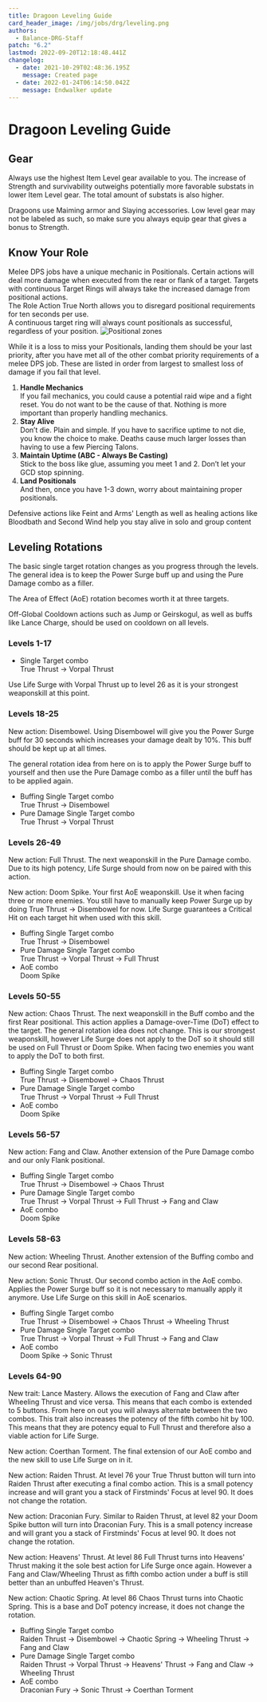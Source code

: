 ```yaml
---
title: Dragoon Leveling Guide
card_header_image: /img/jobs/drg/leveling.png
authors:
  - Balance-DRG-Staff
patch: "6.2"
lastmod: 2022-09-20T12:18:48.441Z
changelog:
  - date: 2021-10-29T02:48:36.195Z
    message: Created page
  - date: 2022-01-24T06:14:50.042Z
    message: Endwalker update
---
```

# Dragoon Leveling Guide

## Gear

Always use the highest Item Level gear available to you. The increase of Strength and survivability outweighs potentially more favorable substats in lower Item Level gear. The total amount of substats is also higher.

Dragoons use Maiming armor and Slaying accessories.
Low level gear may not be labeled as such, so make sure you always equip gear that gives a bonus to Strength.

## Know Your Role

Melee DPS jobs have a unique mechanic in Positionals. Certain actions will deal more damage when executed from the rear or flank of a target. Targets with continuous Target Rings will always take the increased damage from positional actions. \
The Role Action True North allows you to disregard positional requirements for ten seconds per use. \
A continuous target ring will always count positionals as successful, regardless of your position.
![Positional zones](https://imgur.com/ANOqtwM.png "Positional zones")

While it is a loss to miss your Positionals, landing them should be your last priority, after you have met all of the other combat priority requirements of a melee DPS job. These are listed in order from largest to smallest loss of damage if you fail that level.

1. **Handle Mechanics**\
   If you fail mechanics, you could cause a potential raid wipe and a fight reset. You do not want to be the cause of that. Nothing is more important than properly handling mechanics.
2. **Stay Alive**\
   Don’t die. Plain and simple. If you have to sacrifice uptime to not die, you know the choice to make. Deaths cause much larger losses than having to use a few Piercing Talons.
3. **Maintain Uptime (ABC - Always Be Casting)**\
   Stick to the boss like glue, assuming you meet 1 and 2. Don’t let your GCD stop spinning.
4. **Land Positionals**\
   And then, once you have 1-3 down, worry about maintaining proper positionals.

Defensive actions like Feint and Arms' Length as well as healing actions like Bloodbath and Second Wind help you stay alive in solo and group content

## Leveling Rotations

The basic single target rotation changes as you progress through the levels.\
The general idea is to keep the Power Surge buff up and using the Pure Damage combo as a filler.

The Area of Effect (AoE) rotation becomes worth it at three targets.

Off-Global Cooldown actions such as Jump or Geirskogul, as well as buffs like Lance Charge, should be used on cooldown on all levels. 

### Levels 1-17

* Single Target combo \
  True Thrust -> Vorpal Thrust

Use Life Surge with Vorpal Thrust up to level 26 as it is your strongest weaponskill at this point.

### Levels 18-25

New action: Disembowel. Using Disembowel will give you the Power Surge buff for 30 seconds which increases your damage dealt by 10%. This buff should be kept up at all times.

The general rotation idea from here on is to apply the Power Surge buff to yourself and then use the Pure Damage combo as a filler until the buff has to be applied again.

* Buffing Single Target combo \
  True Thrust -> Disembowel 
* Pure Damage Single Target combo\
  True Thrust -> Vorpal Thrust

### Levels 26-49

New action: Full Thrust. The next weaponskill in the Pure Damage combo. Due to its high potency, Life Surge should from now on be paired with this action.

New action: Doom Spike. Your first AoE weaponskill. Use it when facing three or more enemies. You still have to manually keep Power Surge up by doing True Thrust -> Disembowel for now. Life Surge guarantees a Critical Hit on each target hit when used with this skill.

* Buffing Single Target combo \
  True Thrust -> Disembowel 
* Pure Damage Single Target combo\
  True Thrust -> Vorpal Thrust -> Full Thrust
* AoE combo\
  Doom Spike

### Levels 50-55

New action: Chaos Thrust. The next weaponskill in the Buff combo and the first Rear positional. This action applies a Damage-over-Time (DoT) effect to the target. The general rotation idea does not change. This is our strongest weaponskill, however Life Surge does not apply to the DoT so it should still be used on Full Thrust or Doom Spike.
When facing two enemies you want to apply the DoT to both first.

* Buffing Single Target combo \
  True Thrust -> Disembowel -> Chaos Thrust
* Pure Damage Single Target combo\
  True Thrust -> Vorpal Thrust -> Full Thrust
* AoE combo\
  Doom Spike

### Levels 56-57

New action: Fang and Claw. Another extension of the Pure Damage combo and our only Flank positional.

* Buffing Single Target combo \
  True Thrust -> Disembowel -> Chaos Thrust
* Pure Damage Single Target combo\
  True Thrust -> Vorpal Thrust -> Full Thrust -> Fang and Claw
* AoE combo\
  Doom Spike

### Levels 58-63

New action: Wheeling Thrust. Another extension of the Buffing combo and our second Rear positional.

New action: Sonic Thrust. Our second combo action in the AoE combo. Applies the Power Surge buff so it is not necessary to manually apply it anymore. Use Life Surge on this skill in AoE scenarios.

* Buffing Single Target combo \
  True Thrust -> Disembowel -> Chaos Thrust -> Wheeling Thrust
* Pure Damage Single Target combo\
  True Thrust -> Vorpal Thrust -> Full Thrust -> Fang and Claw
* AoE combo\
  Doom Spike -> Sonic Thrust

### Levels 64-90

New trait: Lance Mastery. Allows the execution of Fang and Claw after Wheeling Thrust and vice versa. This means that each combo is extended to 5 buttons. From here on out you will always alternate between the two combos. This trait also increases the potency of the fifth combo hit by 100. This means that they are potency equal to Full Thrust and therefore also a viable action for Life Surge.

New action: Coerthan Torment. The final extension of our AoE combo and the new skill to use Life Surge on in it.

New action: Raiden Thrust. At level 76 your True Thrust button will turn into Raiden Thrust after executing a final combo action. This is a small potency increase and will grant you a stack of Firstminds' Focus at level 90. It does not change the rotation.

New action: Draconian Fury. Similar to Raiden Thrust, at level 82 your Doom Spike button will turn into Draconian Fury. This is a small potency increase and will grant you a stack of Firstminds' Focus at level 90. It does not change the rotation.

New action: Heavens' Thrust. At level 86 Full Thrust turns into Heavens' Thrust making it the sole best action for Life Surge once again. However a Fang and Claw/Wheeling Thrust as fifth combo action under a buff is still better than an unbuffed Heaven's Thrust.

New action: Chaotic Spring. At level 86 Chaos Thrust turns into Chaotic Spring. This is a base and DoT potency increase, it does not change the rotation.

* Buffing Single Target combo \
  Raiden Thrust -> Disembowel -> Chaotic Spring -> Wheeling Thrust -> Fang and Claw
* Pure Damage Single Target combo\
  Raiden Thrust -> Vorpal Thrust -> Heavens' Thrust -> Fang and Claw -> Wheeling Thrust
* AoE combo\
  Draconian Fury -> Sonic Thrust -> Coerthan Torment